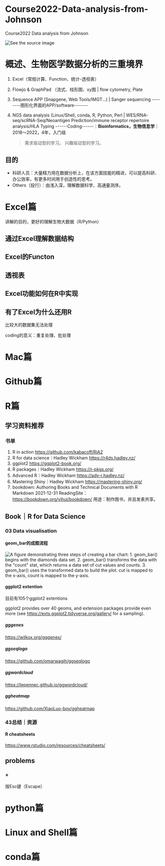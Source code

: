 # Course2022-Data-analysis-from-Johnson
Course2022 Data analysis from Johnson

![See the source image](https://img95.699pic.com/photo/40195/7263.jpg_wh300.jpg)

# 概述、生物医学数据分析的三重境界

1. Excel（常规计算、Function、统计-透视表）

2. Flowjo & GraphPad （流式、柱形图、xy图  | flow cytometry, Plate

3. Sequence APP (Snapgene, Web Tools/IMGT...)  | Sanger sequencing
   --------图形化界面的APP/software-------

4. NGS data analysis (Linux/Shell, conda, R, Python, Perl  | WES/RNA-seq/scRNA-Seq/Neoantigen Prediction/immune receptor repertoire analysis/HLA Typing
   ------Coding------｜**Bioinformatics，生物信息学**｜2018～2022，4年，入门级

   > 需求驱动型的学习。
   > 兴趣驱动型的学习。

## 目的

- 科研人员：大量精力用在数据分析上，在该方面技能的精进，可以提高科研、办公效率，有更多时间用于创造性的思考。
- Others（投行）：由浅入深，理解数据科学、高通量测序。

# Excel篇

讲解的目的，更好的理解生物大数据（R/Python）

## 通过Excel理解数据结构

## Excel的Functon

## 透视表

## Excel功能如何在R中实现

## 有了Excel为什么还用R

比较大的数据集无法处理

coding的意义：重复处理、批处理



# Mac篇

# Github篇

# R篇

## 学习资料推荐

### 书单

1. R in action
   https://github.com/kabacoff/RiA2
2. R for data science｜Hadley Wickham
   https://r4ds.hadley.nz/
3. ggplot2
   https://ggplot2-book.org/
4. R packages｜Hadley Wickham
   https://r-pkgs.org/
5. Advanced R｜Hadley Wickham
   https://adv-r.hadley.nz/
6. Mastering Shiny｜Hadley Wickham
   https://mastering-shiny.org/
7. bookdown: Authoring Books and Technical Documents with R Markdown
   2021-12-31
   ReadingSite：https://bookdown.org/yihui/bookdown/
   用途：制作图书，并且发表共享。

## Book｜R for Data Science

### 03 Data visualisation

#### geom_bar的成图流程

![A figure demonstrating three steps of creating a bar chart: 1. geom_bar() begins with the diamonds data set. 2. geom_bar() transforms the data with the "count" stat, which returns a data set of cut values and counts. 3. geom_bar() uses the transformed data to build the plot. cut is mapped to the x-axis, count is mapped to the y-axis.](https://r4ds.hadley.nz/images/visualization-stat-bar.png)

#### ggplot2 extention

目前有105个ggplot2 extentions

ggplot2 provides over 40 geoms, and extension packages provide even more (see https://exts.ggplot2.tidyverse.org/gallery/ for a sampling). 

##### gggenes

https://wilkox.org/gggenes/

##### ggseqlogo

https://github.com/omarwagih/ggseqlogo

##### ggwordcloud

https://lepennec.github.io/ggwordcloud/

##### ggheatmap

https://github.com/XiaoLuo-boy/ggheatmap

### 43总结｜资源

#### R cheatsheets

https://www.rstudio.com/resources/cheatsheets/

## problems

### +

按Esc键（Escape）

# python篇

# Linux and Shell篇

# conda篇
